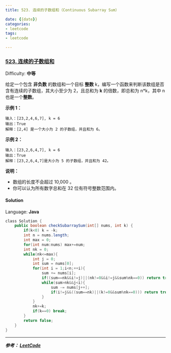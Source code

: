 ```yaml
---
title: 523. 连续的子数组和（Continuous Subarray Sum）

date: {{date}}
categories:
- leetcode
tags:
- leetcode

---
```

### [523\. 连续的子数组和](https://leetcode-cn.com/problems/continuous-subarray-sum/)

Difficulty: **中等**


给定一个包含 **非负数** 的数组和一个目标 **整数** k，编写一个函数来判断该数组是否含有连续的子数组，其大小至少为 2，且总和为 **k** 的倍数，即总和为 n*k，其中 n 也是一个**整数**。

**示例 1：**

```
输入：[23,2,4,6,7], k = 6
输出：True
解释：[2,4] 是一个大小为 2 的子数组，并且和为 6。
```

**示例 2：**

```
输入：[23,2,6,4,7], k = 6
输出：True
解释：[23,2,6,4,7]是大小为 5 的子数组，并且和为 42。
```

**说明：**

*   数组的长度不会超过 10,000 。
*   你可以认为所有数字总和在 32 位有符号整数范围内。


#### Solution

Language: **Java**

```java
​class Solution {
    public boolean checkSubarraySum(int[] nums, int k) {
        if(k<0) k = -k;
        int n = nums.length;
        int max = 0;
        for(int num:nums) max+=num;
        int nk = 0;
        while(nk<=max){
            int j = 0;
            int sum = nums[0];
            for(int i = 1;i<n;++i){
                sum += nums[i];
                if((sum==nk&&i!=j)||(nk!=0&&i!=j&&sum%nk==0)) return true;
                while(sum>nk&&j<i){
                    sum -= nums[j++];
                    if(i!=j&&((sum==nk)||(k!=0&&sum%nk==0))) return true;
                }
            }
            nk+=k;
            if(k==0) break;
        }
        return false;
    }
}
```

---
***参考：
[LeetCode](https://leetcode-cn.com/problems/continuous-subarray-sum/)***
